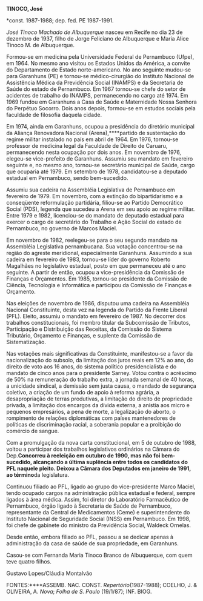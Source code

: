 **TINOCO, José**

\*const. 1987-1988; dep. fed. PE 1987-1991.

*José Tinoco Machado de Albuquerque* nasceu em Recife no dia 23 de
dezembro de 1937, filho de Jorge Feliciano de Albuquerque e Maria Alice
Tinoco M. de Albuquerque.

Formou-se em medicina pela Universidade Federal de Pernambuco (Ufpe), em
1964. No mesmo ano visitou os Estados Unidos da América, a convite do
Departamento de Estado norte-americano. No ano seguinte mudou-se para
Garanhuns (PE) e tornou-se médico-cirurgião do Instituto Nacional de
Assistência Médica da Previdência Social (INAMPS) e da Secretaria de
Saúde do estado de Pernambuco. Em 1967 tornou-se chefe do setor de
acidentes de trabalho do INAMPS, permanecendo no cargo até 1974. Em 1969
fundou em Garanhuns a Casa de Saúde e Maternidade Nossa Senhora do
Perpétuo Socorro. Dois anos depois, formou-se em estudos sociais pela
faculdade de filosofia daquela cidade.

Em 1974, ainda em Garanhuns, ocupou a presidência do diretório municipal
da Aliança Renovadora Nacional (Arena),****partido de sustentação do
regime militar instalado no país em abril de 1964. Em 1976, tornou-se
professor de medicina legal da Faculdade de Direito de Caruaru,
permanecendo nesta ocupação por dois anos. Em novembro de 1976,
elegeu-se vice-prefeito de Garanhuns. Assumiu seu mandato em fevereiro
seguinte e, no mesmo ano, tornou-se secretário municipal de Saúde, cargo
que ocuparia até 1979. Em setembro de 1978, candidatou-se a deputado
estadual em Pernambuco, sendo bem-sucedido.

Assumiu sua cadeira na Assembléia Legislativa de Pernambuco em fevereiro
de 1979. Em novembro, com a extinção do bipartidarismo e a conseqüente
reformulação partidária, filiou-se ao Partido Democrático Social (PDS),
legenda que sucedeu a Arena em seu apoio ao regime militar. Entre 1979 e
1982, licenciou-se do mandato de deputado estadual para exercer o cargo
de secretário do Trabalho e Ação Social do estado de Pernambuco, no
governo de Marcos Maciel.

Em novembro de 1982, reelegeu-se para o seu segundo mandato na
Assembléia Legislativa pernambucana. Sua votação concentrou-se na região
do agreste meridional, especialmente Garanhuns. Assumindo a sua cadeira
em fevereiro de 1983, tornou-se líder do governo Roberto Magalhães no
legislativo estadual, posto em que permaneceu até o ano seguinte. A
partir de então, ocupou a vice-presidência da Comissão de Finanças e
Orçamentos. Em 1985, tornou-se presidente da Comissão de Ciência,
Tecnologia e Informática e participou da Comissão de Finanças e
Orçamento.

Nas eleições de novembro de 1986, disputou uma cadeira na Assembléia
Nacional Constituinte, desta vez na legenda do Partido da Frente Liberal
(PFL). Eleito, assumiu o mandato em fevereiro de 1987. No decorrer dos
trabalhos constitucionais, foi membro titular da Subcomissão de
Tributos, Participação e Distribuição das Receitas, da Comissão do
Sistema Tributário, Orçamento e Finanças, e suplente da Comissão de
Sistematização.

Nas votações mais significativas da Constituinte, manifestou-se a favor
da nacionalização do subsolo, da limitação dos juros reais em 12% ao
ano, do direito de voto aos 16 anos, do sistema político
presidencialista e do mandato de cinco anos para o presidente Sarney.
Votou contra o acréscimo de 50% na remuneração do trabalho extra, a
jornada semanal de 40 horas, a unicidade sindical, a demissão sem justa
causa, o mandado de segurança coletivo, a criação de um fundo de apoio à
reforma agrária, a desapropriação de terras produtivas, a limitação do
direito de propriedade privada, a limitação dos encargos da dívida
externa, a anistia aos micro e pequenos empresários, a pena de morte, a
legalização do aborto, o rompimento de relações diplomáticas com países
mantenedores de políticas de discriminação racial, a soberania popular e
a proibição do comércio de sangue.

Com a promulgação da nova carta constitucional, em 5 de outubro de 1988,
voltou a participar dos trabalhos legislativos ordinários na Câmara do
Dep.****Concorreu à reeleição em outubro de 1990, mas não foi
bem-sucedido, alcançando a última suplência entre todos os candidatos do
PFL naquele pleito. Deixou a Câmara dos Deputados em janeiro de 1991, ao
término****da legislatura.

Continuou filiado ao PFL, ligado ao grupo do vice-presidente Marco
Maciel, tendo ocupado cargos na administração pública estadual e
federal, sempre ligados à área médica. Assim, foi diretor do Laboratório
Farmacêutico de Pernambuco, órgão ligado à Secretaria de Saúde de
Pernambuco, representante da Central de Medicamentos (Ceme) e
superintendente do Instituto Nacional de Seguridade Social (INSS) em
Pernambuco. Em 1998, foi chefe de gabinete do ministro da Previdência
Social, Waldeck Ornelas.

Desde então, embora filiado ao PFL, passou a se dedicar apenas à
administração da casa de saúde de sua propriedade, em Garanhuns.

Casou-se com Fernanda Maria Tinoco Branco de Albuquerque, com quem teve
quatro filhos.

Gustavo Lopes/Cláudia Montalvão

FONTES:****ASSEMB. NAC. CONST. *Repertório*(1987-1988); COELHO, J. &
OLIVEIRA, A. *Nova*; *Folha de S. Paulo* (19/1/87); INF. BIOG.

 
